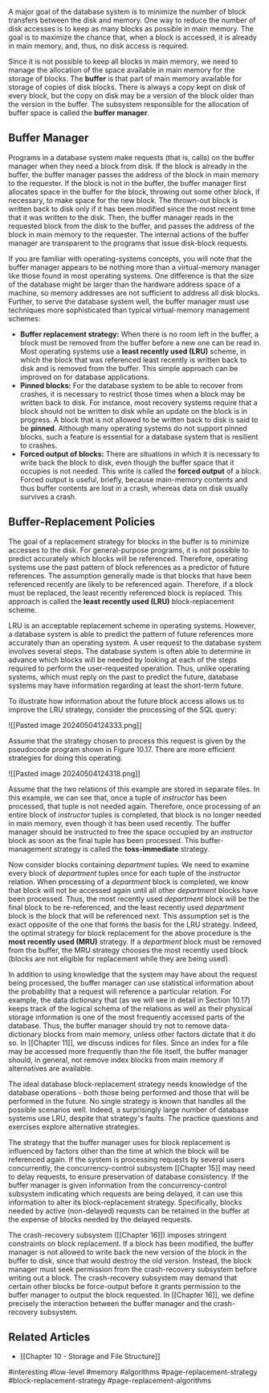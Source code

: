 A major goal of the database system is to minimize the number of block transfers between the disk and memory. One way to reduce the number of disk accesses is to keep as many blocks as possible in main memory. The goal is to maximize the chance that, when a block is accessed, it is already in main memory, and, thus, no disk access is required.

Since it is not possible to keep all blocks in main memory, we need to manage the allocation of the space available in main memory for the storage of blocks. The **buffer** is that part of main memory available for storage of copies of disk blocks. There is always a copy kept on disk of every block, but the copy on disk may be a version of the block older than the version in the buffer. The subsystem responsible for the allocation of buffer space is called the **buffer manager**.
## Buffer Manager
Programs in a database system make requests (that is, calls) on the buffer manager when they need a block from disk. If the block is already in the buffer, the buffer manager passes the address of the block in main memory to the requester. If the block is not in the buffer, the buffer manager first allocates space in the buffer for the block, throwing out some other block, if necessary, to make space for the new block. The thrown-out block is written back to disk only if it has been modified since the most recent time that it was written to the disk. Then, the buffer manager reads in the requested block from the disk to the buffer, and passes the address of the block in main memory to the requester. The internal actions of the buffer manager are transparent to the programs that issue disk-block requests.

If you are familiar with operating-systems concepts, you will note that the buffer manager appears to be nothing more than a virtual-memory manager like those found in most operating systems. One difference is that the size of the database might be larger than the hardware address space of a machine, so memory addresses are not sufficient to address all disk blocks. Further, to serve the database system well, the buffer manager must use techniques more sophisticated than typical virtual-memory management schemes:

- **Buffer replacement strategy:** When there is no room left in the buffer, a block must be removed from the buffer before a new one can be read in. Most operating systems use a **least recently used (LRU)** scheme, in which the block that was referenced least recently is written back to disk and is removed from the buffer. This simple approach can be improved on for database applications.
- **Pinned blocks:** For the database system to be able to recover from crashes, it is necessary to restrict those times when a block may be written back to disk. For instance, most recovery systems require that a block should not be written to disk while an update on the block is in progress. A block that is not allowed to be written back to  disk is said to be **pinned**. Although many operating systems do not support pinned blocks, such a feature is essential for a database system that is resilient to crashes.
- **Forced output of blocks:** There are situations in which it is necessary to write back the block to disk, even though the buffer space that it occupies is not needed. This write is called the **forced output** of a block. Forced output is useful, briefly, because main-memory contents and thus buffer contents are lost in a crash, whereas data on disk usually survives a crash.
## Buffer-Replacement Policies
The goal of a replacement strategy for blocks in the buffer is to minimize accesses to the disk. For general-purpose programs, it is not possible to predict accurately which blocks will be referenced. Therefore, operating systems use the past pattern of block references as a predictor of future references. The assumption generally made is that blocks that have been referenced recently are likely to be referenced again. Therefore, if a block must be replaced, the least recently referenced block is replaced. This approach is called the **least recently used (LRU)** block-replacement scheme.

LRU is an acceptable replacement scheme in operating systems. However, a database system is able to predict the pattern of future references more accurately than an operating system. A user request to the database system involves several steps. The database system is often able to determine in advance which blocks will be needed by looking at each of the steps required to perform the user-requested operation. Thus, unlike operating systems, which must reply on the past to predict the future, database systems may have information regarding at least the short-term future.

To illustrate how information about the future block access allows us to improve the LRU strategy, consider the processing of the SQL query:

![[Pasted image 20240504124333.png]]

Assume that the strategy chosen to process this request is given by the pseudocode program shown in Figure 10.17. There are more efficient strategies for doing this operating.

![[Pasted image 20240504124318.png]]

Assume that the two relations of this example are stored in separate files. In this example, we can see that, once a tuple of *instructor* has been processed, that tuple is not needed again. Therefore, once processing of an entire block of *instructor* tuples is completed, that block is no longer needed in main memory, even though it has been used recently. The buffer manager should be instructed to free the space occupied by an *instructor* block as soon as the final tuple has been processed. This buffer-management strategy is called the **toss-immediate** strategy.

Now consider blocks containing *department* tuples. We need to examine every block of *department* tuples once for each tuple of the *instructor* relation. When processing of a *department* block is completed, we know that block will not be accessed again until all other *department* blocks have been processed. Thus, the most recently used *department* block will be the final block to be re-referenced, and the least recently used *department* block is the block that will be referenced next. This assumption set is the exact opposite of the one that forms the basis for the LRU strategy. Indeed, the optimal strategy for block replacement for the above procedure is the **most recently used (MRU)** strategy. If a *department* block must be removed from the buffer, the MRU strategy chooses the most recently used block (blocks are not eligible for replacement while they are being used).

In addition to using knowledge that the system may have about the request being processed, the buffer manager can use statistical information about the probability that a request will reference a particular relation. For example, the data dictionary that (as we will see in detail in Section 10.17) keeps track of the logical schema of the  relations as well as their physical storage information is one of the most frequently accessed parts of the database. Thus, the buffer manager should try not to remove data-dictionary blocks from main memory, unless other factors dictate that it do so. In [[Chapter 11]], we discuss indices for files. Since an index for a file may be accessed more frequently than the file itself, the buffer manager should, in general, not remove index blocks from main memory if alternatives are available.

The ideal database block-replacement strategy needs knowledge of the database operations - both those being performed and those that will be performed in the future. No single strategy is known that handles all the possible scenarios well. Indeed, a surprisingly large number of database systems use LRU, despite that strategy's faults. The practice questions and exercises explore alternative strategies.

The strategy that the buffer manager uses for block replacement is influenced by factors other than the time at which the block will be referenced again. If the system is processing requests by several users concurrently, the concurrency-control subsystem [[Chapter 15]] may need to delay requests, to ensure preservation of database consistency. If the buffer manager is given information from the concurrency-control subsystem indicating which requests are  being delayed, it can use this information to alter its block-replacement strategy. Specifically, blocks needed by active (non-delayed) requests can be retained in the buffer at the expense of blocks needed by the delayed requests.

The crash-recovery subsystem ([[Chapter 16]]) imposes stringent constraints on block replacement. If a block has been modified, the buffer manager is not allowed to write back the new version of the block in the buffer to disk, since that would destroy the old version. Instead, the block manager must seek permission from the crash-recovery subsystem before writing out a block. The crash-recovery subsystem may demand that certain other blocks be force-output before it grants permission to the buffer manager to output the block requested. In [[Chapter 16]], we define precisely the interaction between the buffer manager and the crash-recovery subsystem.
## Related Articles
- [[Chapter 10 - Storage and File Structure]]

#interesting #low-level #memory #algorithms #page-replacement-strategy #block-replacement-strategy #page-replacement-algorithms
